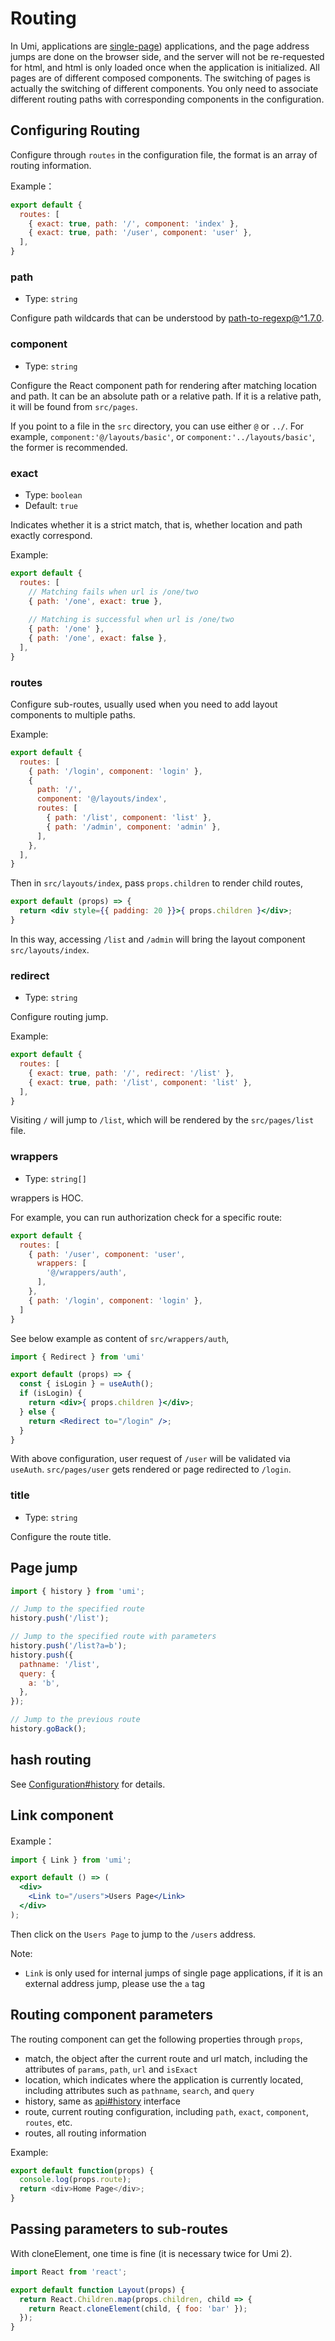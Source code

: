 # Routing

In Umi, applications are [single-page](https://en.wikipedia.org/wiki/Single-page_application)) applications, and the page address jumps are done on the browser side, and the server will not be re-requested for html, and html is only loaded once when the application is initialized. All pages are of different composed components. The switching of pages is actually the switching of different components. You only need to associate different routing paths with corresponding components in the configuration.


## Configuring Routing

Configure through `routes` in the configuration file, the format is an array of routing information.

Example：

```js
export default {
  routes: [
    { exact: true, path: '/', component: 'index' },
    { exact: true, path: '/user', component: 'user' },
  ],
}
```

### path

* Type: `string`

Configure path wildcards that can be understood by [path-to-regexp@^1.7.0](https://github.com/pillarjs/path-to-regexp/tree/v1.7.0).

### component

* Type: `string`

Configure the React component path for rendering after matching location and path. It can be an absolute path or a relative path. If it is a relative path, it will be found from `src/pages`.

If you point to a file in the `src` directory, you can use either `@` or `../`. For example, `component:'@/layouts/basic'`, or `component:'../layouts/basic'`, the former is recommended.

### exact

* Type: `boolean`
* Default: `true`

Indicates whether it is a strict match, that is, whether location and path exactly correspond.

Example:

```js
export default {
  routes: [
    // Matching fails when url is /one/two
    { path: '/one', exact: true },
    
    // Matching is successful when url is /one/two
    { path: '/one' },
    { path: '/one', exact: false },
  ],
}
```

### routes

Configure sub-routes, usually used when you need to add layout components to multiple paths.

Example:

```js
export default {
  routes: [
    { path: '/login', component: 'login' },
    {
      path: '/',
      component: '@/layouts/index',
      routes: [
        { path: '/list', component: 'list' },
        { path: '/admin', component: 'admin' },
      ],
    }, 
  ],
}
```

Then in `src/layouts/index`, pass `props.children` to render child routes,

```jsx
export default (props) => {
  return <div style={{ padding: 20 }}>{ props.children }</div>;
}
```

In this way, accessing `/list` and `/admin` will bring the layout component `src/layouts/index`.

### redirect

* Type: `string`

Configure routing jump.

Example:

```js
export default {
  routes: [
    { exact: true, path: '/', redirect: '/list' },
    { exact: true, path: '/list', component: 'list' },
  ],
}
```

Visiting `/` will jump to `/list`, which will be rendered by the `src/pages/list` file.

### wrappers

* Type: `string[]`

wrappers is HOC.

For example, you can run authorization check for a specific route: 

```js
export default {
  routes: [
    { path: '/user', component: 'user',
      wrappers: [
        '@/wrappers/auth',
      ],
    },
    { path: '/login', component: 'login' },
  ]
}
```

See below example as content of `src/wrappers/auth`,

```jsx
import { Redirect } from 'umi'

export default (props) => {
  const { isLogin } = useAuth();
  if (isLogin) {
    return <div>{ props.children }</div>;
  } else {
    return <Redirect to="/login" />;
  }
}
```

With above configuration, user request of `/user` will be validated via `useAuth`. `src/pages/user` gets rendered or page redirected to `/login`.

### title

* Type: `string`

Configure the route title.

## Page jump

```js
import { history } from 'umi';

// Jump to the specified route
history.push('/list');

// Jump to the specified route with parameters
history.push('/list?a=b');
history.push({
  pathname: '/list',
  query: {
    a: 'b',
  },
});

// Jump to the previous route
history.goBack();
```

## hash routing

See [Configuration#history](../config#history) for details.

## Link component

Example：

```jsx
import { Link } from 'umi';

export default () => (
  <div>
    <Link to="/users">Users Page</Link>
  </div>
);
```

Then click on the `Users Page` to jump to the `/users` address.

Note:

* `Link` is only used for internal jumps of single page applications, if it is an external address jump, please use the `a` tag

## Routing component parameters

The routing component can get the following properties through `props`,

* match, the object after the current route and url match, including the attributes of `params`, `path`, `url` and `isExact`
* location, which indicates where the application is currently located, including attributes such as `pathname`, `search`, and `query`
* history, same as [api#history](../api#history) interface
* route, current routing configuration, including `path`, `exact`, `component`, `routes`, etc.
* routes, all routing information

Example:

```js
export default function(props) {
  console.log(props.route);
  return <div>Home Page</div>;
}
```

## Passing parameters to sub-routes

With cloneElement, one time is fine (it is necessary twice for Umi 2).

```js
import React from 'react';

export default function Layout(props) {
  return React.Children.map(props.children, child => {
    return React.cloneElement(child, { foo: 'bar' });
  });
}
```
